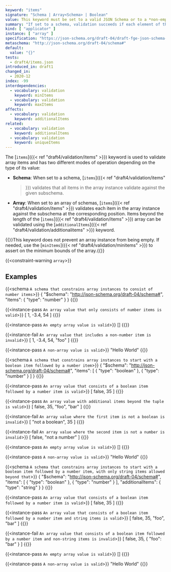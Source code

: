 ```yaml
---
keyword: "items"
signature: "Schema | Array<Schema> | Boolean"
value: This keyword must be set to a valid JSON Schema or to a *non-empty* array, where each item is a valid JSON Schema
summary: "If set to a schema, validation succeeds if each element of the instance validates against it, otherwise validation succeeds if each element of the instance validates against the schema at the same position, if any"
kind: [ "applicator" ]
instance: [ "array" ]
specification: "https://json-schema.org/draft-04/draft-fge-json-schema-validation-00#rfc.section.5.3.1"
metaschema: "http://json-schema.org/draft-04/schema#"
default:
  value: "{}"
tests:
  - draft4/items.json
introduced_in: draft1
changed_in:
  - 2020-12
index: -99
interdependencies:
  - vocabulary: validation
    keyword: minItems
  - vocabulary: validation
    keyword: maxItems
affects:
  - vocabulary: validation
    keyword: additionalItems
related:
  - vocabulary: validation
    keyword: additionalItems
  - vocabulary: validation
    keyword: uniqueItems
---
```



The [`items`]({{< ref "draft4/validation/items" >}}) keyword is used to
validate array items and has two different modes of operation depending on the
type of its value:

- **Schema**: When set to a schema, [`items`]({{< ref "draft4/validation/items"
  >}}) validates that all items in the array instance validate against the
  given subschema.

- **Array**: When set to an array of schemas, [`items`]({{< ref
  "draft4/validation/items" >}}) validates each item in the array instance
  against the subschema at the corresponding position. Items beyond the length
  of the [`items`]({{< ref "draft4/validation/items" >}}) array can be
  validated using the [`additionalItems`]({{< ref
  "draft4/validation/additionalitems" >}}) keyword.

{{<common-pitfall>}}This keyword does not prevent an array instance from being
empty. If needed, use the [`minItems`]({{< ref "draft4/validation/minitems" >}}) to assert on the minimum bounds of the array.{{</common-pitfall>}}

{{<constraint-warning `array`>}}

## Examples

{{<schema `A schema that constrains array instances to consist of number items`>}}
{
  "$schema": "http://json-schema.org/draft-04/schema#",
  "items": { "type": "number" }
}
{{</schema>}}

{{<instance-pass `An array value that only consists of number items is valid`>}}
[ 1, -3.4, 54 ]
{{</instance-pass>}}

{{<instance-pass `An empty array value is valid`>}}
[]
{{</instance-pass>}}

{{<instance-fail `An array value that includes a non-number item is invalid`>}}
[ 1, -3.4, 54, "foo" ]
{{</instance-fail>}}

{{<instance-pass `A non-array value is valid`>}}
"Hello World"
{{</instance-pass>}}

{{<schema `A schema that constrains array instances to start with a boolean item followed by a number item`>}}
{
  "$schema": "http://json-schema.org/draft-04/schema#",
  "items": [ { "type": "boolean" }, { "type": "number" } ]
}
{{</schema>}}

{{<instance-pass `An array value that consists of a boolean item followed by a number item is valid`>}}
[ false, 35 ]
{{</instance-pass>}}

{{<instance-pass `An array value with additional items beyond the tuple is valid`>}}
[ false, 35, "foo", "bar" ]
{{</instance-pass>}}

{{<instance-fail `An array value where the first item is not a boolean is invalid`>}}
[ "not a boolean", 35 ]
{{</instance-fail>}}

{{<instance-fail `An array value where the second item is not a number is invalid`>}}
[ false, "not a number" ]
{{</instance-fail>}}

{{<instance-pass `An empty array value is valid`>}}
[]
{{</instance-pass>}}

{{<instance-pass `A non-array value is valid`>}}
"Hello World"
{{</instance-pass>}}

{{<schema `A schema that constrains array instances to start with a boolean item followed by a number item, with only string items allowed beyond that`>}}
{
  "$schema": "http://json-schema.org/draft-04/schema#",
  "items": [ { "type": "boolean" }, { "type": "number" } ],
  "additionalItems": { "type": "string" }
}
{{</schema>}}

{{<instance-pass `An array value that consists of a boolean item followed by a number item is valid`>}}
[ false, 35 ]
{{</instance-pass>}}

{{<instance-pass `An array value that consists of a boolean item followed by a number item and string items is valid`>}}
[ false, 35, "foo", "bar" ]
{{</instance-pass>}}

{{<instance-fail `An array value that consists of a boolean item followed by a number item and non-string items is invalid`>}}
[ false, 35, { "foo": "bar" } ]
{{</instance-fail>}}

{{<instance-pass `An empty array value is valid`>}}
[]
{{</instance-pass>}}

{{<instance-pass `A non-array value is valid`>}}
"Hello World"
{{</instance-pass>}}
